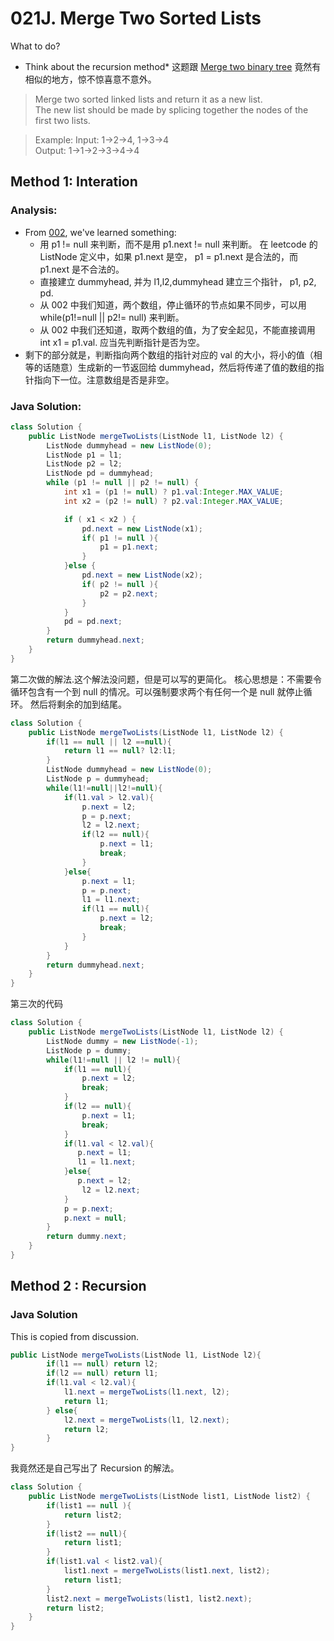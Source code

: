 # 021J. Merge Two Sorted Lists

What to do?

- Think about the recursion method\*
  这题跟 [Merge two binary tree](https://leetcode.com/problems/merge-two-binary-trees/) 竟然有相似的地方，惊不惊喜意不意外。

> Merge two sorted linked lists and return it as a new list.  
> The new list should be made by splicing together the nodes of the first two lists.

> Example:
> Input: 1->2->4, 1->3->4  
> Output: 1->1->2->3->4->4

## Method 1: Interation

### Analysis:

- From [002](leetCode-002-Add-Two-Numbers.md), we've learned something:
  - 用 p1 != null 来判断，而不是用 p1.next != null 来判断。
    在 leetcode 的 ListNode 定义中，如果 p1.next 是空， p1 = p1.next 是合法的，而 p1.next 是不合法的。
  - 直接建立 dummyhead, 并为 l1,l2,dummyhead 建立三个指针， p1, p2, pd.
  - 从 002 中我们知道，两个数组，停止循环的节点如果不同步，可以用
    while(p1!=null || p2!= null) 来判断。
  - 从 002 中我们还知道，取两个数组的值，为了安全起见，不能直接调用 int x1 = p1.val. 应当先判断指针是否为空。
- 剩下的部分就是，判断指向两个数组的指针对应的 val 的大小，将小的值（相等的话随意）生成新的一节返回给 dummyhead，然后将传递了值的数组的指针指向下一位。注意数组是否是非空。

### Java Solution:

```Java
class Solution {
    public ListNode mergeTwoLists(ListNode l1, ListNode l2) {
        ListNode dummyhead = new ListNode(0);
        ListNode p1 = l1;
        ListNode p2 = l2;
        ListNode pd = dummyhead;
        while (p1 != null || p2 != null) {
            int x1 = (p1 != null) ? p1.val:Integer.MAX_VALUE;
            int x2 = (p2 != null) ? p2.val:Integer.MAX_VALUE;

            if ( x1 < x2 ) {
                pd.next = new ListNode(x1);
                if( p1 != null ){
                    p1 = p1.next;
                }
            }else {
                pd.next = new ListNode(x2);
                if( p2 != null ){
                    p2 = p2.next;
                }
            }
            pd = pd.next;
        }
        return dummyhead.next;
    }
}
```

第二次做的解法.这个解法没问题，但是可以写的更简化。
核心思想是：不需要令循环包含有一个到 null 的情况。可以强制要求两个有任何一个是 null 就停止循环。
然后将剩余的加到结尾。

```Java
class Solution {
    public ListNode mergeTwoLists(ListNode l1, ListNode l2) {
        if(l1 == null || l2 ==null){
            return l1 == null? l2:l1;
        }
        ListNode dummyhead = new ListNode(0);
        ListNode p = dummyhead;
        while(l1!=null||l2!=null){
            if(l1.val > l2.val){
                p.next = l2;
                p = p.next;
                l2 = l2.next;
                if(l2 == null){
                    p.next = l1;
                    break;
                }
            }else{
                p.next = l1;
                p = p.next;
                l1 = l1.next;
                if(l1 == null){
                    p.next = l2;
                    break;
                }
            }
        }
        return dummyhead.next;
    }
}
```

第三次的代码

```java
class Solution {
    public ListNode mergeTwoLists(ListNode l1, ListNode l2) {
        ListNode dummy = new ListNode(-1);
        ListNode p = dummy;
        while(l1!=null || l2 != null){
            if(l1 == null){
                p.next = l2;
                break;
            }
            if(l2 == null){
                p.next = l1;
                break;
            }
            if(l1.val < l2.val){
               p.next = l1;
               l1 = l1.next;
            }else{
               p.next = l2;
                l2 = l2.next;
            }
            p = p.next;
            p.next = null;
        }
        return dummy.next;
    }
}
```

## Method 2 : Recursion

### Java Solution

This is copied from discussion.

```Java
public ListNode mergeTwoLists(ListNode l1, ListNode l2){
		if(l1 == null) return l2;
		if(l2 == null) return l1;
		if(l1.val < l2.val){
			l1.next = mergeTwoLists(l1.next, l2);
			return l1;
		} else{
			l2.next = mergeTwoLists(l1, l2.next);
			return l2;
		}
}
```

我竟然还是自己写出了 Recursion 的解法。

```java
class Solution {
    public ListNode mergeTwoLists(ListNode list1, ListNode list2) {
        if(list1 == null ){
            return list2;
        }
        if(list2 == null){
            return list1;
        }
        if(list1.val < list2.val){
            list1.next = mergeTwoLists(list1.next, list2);
            return list1;
        }
        list2.next = mergeTwoLists(list1, list2.next);
        return list2;
    }
}
```

